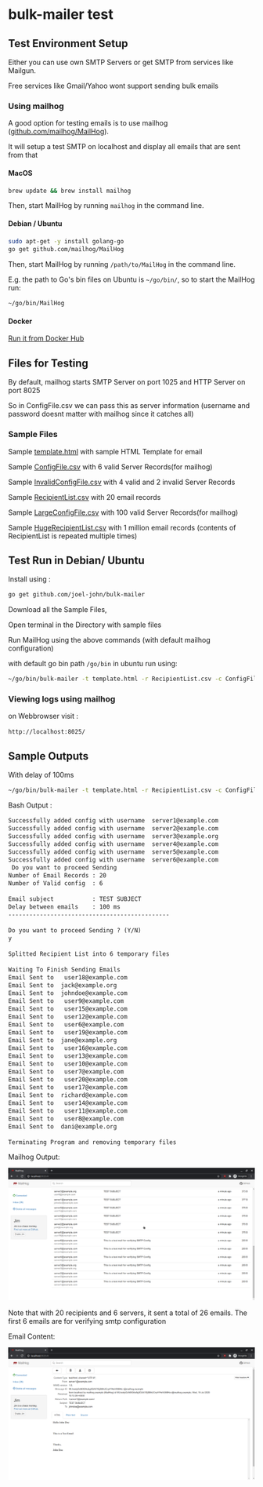 bulk-mailer test
===

## Test Environment Setup

Either you can use own SMTP Servers or get SMTP from services like Mailgun.

Free services like Gmail/Yahoo wont support sending bulk emails

### Using mailhog

A good option for testing emails is to use mailhog ([github.com/mailhog/MailHog](https://github.com/mailhog/MailHog)).

It will setup a test SMTP on localhost and display all emails that are sent from that 

#### MacOS
```bash
brew update && brew install mailhog
```

Then, start MailHog by running `mailhog` in the command line.

#### Debian / Ubuntu
```bash
sudo apt-get -y install golang-go
go get github.com/mailhog/MailHog
```

Then, start MailHog by running `/path/to/MailHog` in the command line.

E.g. the path to Go's bin files on Ubuntu is `~/go/bin/`, so to start the MailHog run:

```bash
~/go/bin/MailHog
```
#### Docker
[Run it from Docker Hub](https://registry.hub.docker.com/r/mailhog/mailhog/) 


## Files for Testing

By default, mailhog starts SMTP Server on port 1025 and HTTP Server on port 8025

So in ConfigFile.csv we can pass this as server information (username and password doesnt matter with mailhog since it catches all)

### Sample Files


Sample [template.html](./template.html) with sample HTML Template for email

Sample [ConfigFile.csv](./ConfigFile.csv) with 6 valid Server Records(for mailhog)

Sample [InvalidConfigFile.csv](./InvalidConfigFile.csv) with 4 valid and 2 invalid Server Records

Sample [RecipientList.csv](./RecipientList.csv) with 20 email records

Sample [LargeConfigFile.csv](./LargeConfigFile.csv) with 100 valid Server Records(for mailhog)

Sample [HugeRecipientList.csv](./HugeRecipientList.csv) with 1 million email records (contents of RecipientList is repeated multiple times)


## Test Run in Debian/ Ubuntu

Install using : 

```bash
go get github.com/joel-john/bulk-mailer
```

Download all the Sample Files,

Open terminal in the Directory with sample files

Run MailHog using the above commands (with default mailhog configuration)

with default go bin path `/go/bin` in ubuntu run using:

```bash
~/go/bin/bulk-mailer -t template.html -r RecipientList.csv -c ConfigFile.csv -s "TEST SUBJECT" -d 50
```

### Viewing logs using mailhog 

on Webbrowser visit : 

`http://localhost:8025/`


## Sample Outputs

With delay of 100ms

```bash
~/go/bin/bulk-mailer -t template.html -r RecipientList.csv -c ConfigFile.csv -s "TEST SUBJECT" -d 100
```

Bash Output :

```
Successfully added config with username  server1@example.com
Successfully added config with username  server2@example.com
Successfully added config with username  server3@example.org
Successfully added config with username  server4@example.com
Successfully added config with username  server5@example.com
Successfully added config with username  server6@example.com
 Do you want to proceed Sending
Number of Email Records : 20
Number of Valid config  : 6

Email subject           : TEST SUBJECT
Delay between emails    : 100 ms
----------------------------------------------

Do you want to proceed Sending ? (Y/N)
y

Splitted Recipient List into 6 temporary files

Waiting To Finish Sending Emails
Email Sent to   user18@example.com
Email Sent to  jack@example.org
Email Sent to  johndoe@example.com
Email Sent to   user9@example.com
Email Sent to   user15@example.com
Email Sent to   user12@example.com
Email Sent to   user6@example.com
Email Sent to   user19@example.com
Email Sent to  jane@example.org
Email Sent to   user16@example.com
Email Sent to   user13@example.com
Email Sent to   user10@example.com
Email Sent to   user7@example.com
Email Sent to   user20@example.com
Email Sent to   user17@example.com
Email Sent to  richard@example.com
Email Sent to   user14@example.com
Email Sent to   user11@example.com
Email Sent to   user8@example.com
Email Sent to  dani@example.org

Terminating Program and removing temporary files
```
Mailhog Output:

![MailHog Output](./MailHog-Output.png?raw=true)

Note that with 20 recipients and 6 servers, it sent a total of 26 emails. 
The first 6 emails are for verifying smtp configuration


Email Content:

![Email Content](./Email-Content.png?raw=true)

